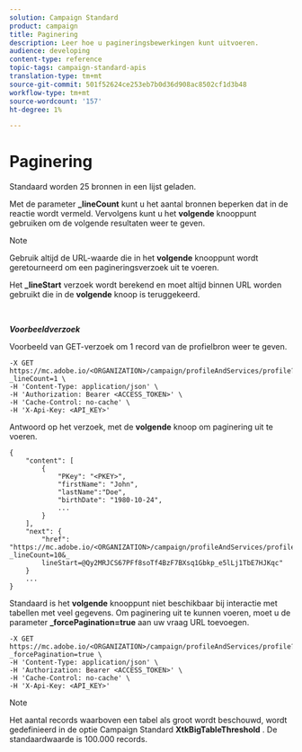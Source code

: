 ```yaml
---
solution: Campaign Standard
product: campaign
title: Paginering
description: Leer hoe u pagineringsbewerkingen kunt uitvoeren.
audience: developing
content-type: reference
topic-tags: campaign-standard-apis
translation-type: tm+mt
source-git-commit: 501f52624ce253eb7b0d36d908ac8502cf1d3b48
workflow-type: tm+mt
source-wordcount: '157'
ht-degree: 1%

---
```



# Paginering

Standaard worden 25 bronnen in een lijst geladen.

Met de parameter **_lineCount** kunt u het aantal bronnen beperken dat in de reactie wordt vermeld.  Vervolgens kunt u het **volgende** knooppunt gebruiken om de volgende resultaten weer te geven.

>[!NOTE]
>
>Gebruik altijd de URL-waarde die in het **volgende** knooppunt wordt geretourneerd om een pagineringsverzoek uit te voeren.
>
>Het **_lineStart** verzoek wordt berekend en moet altijd binnen URL worden gebruikt die in de **volgende** knoop is teruggekeerd.

<br/>

***Voorbeeldverzoek***

Voorbeeld van GET-verzoek om 1 record van de profielbron weer te geven.

```
-X GET https://mc.adobe.io/<ORGANIZATION>/campaign/profileAndServices/profile?_lineCount=1 \
-H 'Content-Type: application/json' \
-H 'Authorization: Bearer <ACCESS_TOKEN>' \
-H 'Cache-Control: no-cache' \
-H 'X-Api-Key: <API_KEY>'
```

Antwoord op het verzoek, met de **volgende** knoop om paginering uit te voeren.

```
{
    "content": [
        {
            "PKey": "<PKEY>",
            "firstName": "John",
            "lastName":"Doe",
            "birthDate": "1980-10-24",
            ...
        }
    ],
    "next": {
        "href": "https://mc.adobe.io/<ORGANIZATION>/campaign/profileAndServices/profile/email?_lineCount=10&_
        lineStart=@Qy2MRJCS67PFf8soTf4BzF7BXsq1Gbkp_e5lLj1TbE7HJKqc"
    }
    ...
}
```

Standaard is het **volgende** knooppunt niet beschikbaar bij interactie met tabellen met veel gegevens. Om paginering uit te kunnen voeren, moet u de parameter **_forcePagination=true** aan uw vraag URL toevoegen.

```
-X GET https://mc.adobe.io/<ORGANIZATION>/campaign/profileAndServices/profile?_forcePagination=true \
-H 'Content-Type: application/json' \
-H 'Authorization: Bearer <ACCESS_TOKEN>' \
-H 'Cache-Control: no-cache' \
-H 'X-Api-Key: <API_KEY>'
```

>[!NOTE]
>
>Het aantal records waarboven een tabel als groot wordt beschouwd, wordt gedefinieerd in de optie Campaign Standard **XtkBigTableThreshold** . De standaardwaarde is 100.000 records.
